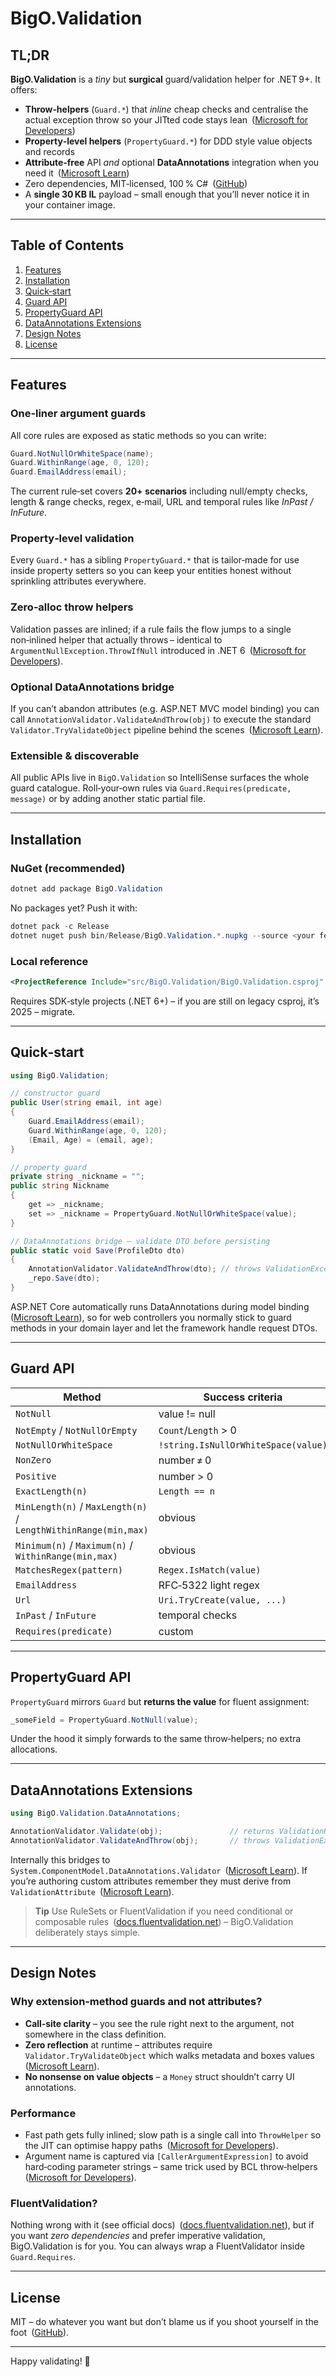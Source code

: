 ﻿# BigO.Validation

## TL;DR

**BigO.Validation** is a *tiny* but **surgical** guard/validation helper for .NET 9+.
 It offers:

- **Throw‑helpers** (`Guard.*`) that *inline* cheap checks and centralise the actual exception throw so your JITted code stays lean ([Microsoft for Developers](https://devblogs.microsoft.com/dotnet/performance-improvements-in-net-8/))
- **Property‑level helpers** (`PropertyGuard.*`) for DDD style value objects and records
- **Attribute‑free** API *and* optional **DataAnnotations** integration when you need it ([Microsoft Learn](https://learn.microsoft.com/en-us/dotnet/api/system.componentmodel.dataannotations?view=net-9.0))
- Zero dependencies, MIT‑licensed, 100 % C# ([GitHub](https://github.com/omarbesiso/BigO.Validation))
- A **single 30 KB IL** payload – small enough that you’ll never notice it in your container image.

------

## Table of Contents

1. [Features](#features)
2. [Installation](#installation)
3. [Quick‑start](#quick-start)
4. [Guard API](#guard-api)
5. [PropertyGuard API](#propertyguard-api)
6. [DataAnnotations Extensions](#dataannotations-extensions)
7. [Design Notes](#design-notes)
8. [License](#license)

------

## Features

### One‑liner argument guards

All core rules are exposed as static methods so you can write:

```csharp
Guard.NotNullOrWhiteSpace(name);
Guard.WithinRange(age, 0, 120);
Guard.EmailAddress(email);
```

The current rule‑set covers **20+ scenarios** including null/empty checks, length & range checks, regex, e‑mail, URL and temporal rules like *InPast / InFuture*.

### Property‑level validation

Every `Guard.*` has a sibling `PropertyGuard.*` that is tailor‑made for use inside property setters so you can keep your entities honest without sprinkling attributes everywhere.

### Zero‑alloc throw helpers

Validation passes are inlined; if a rule fails the flow jumps to a single non‑inlined helper that actually throws – identical to `ArgumentNullException.ThrowIfNull` introduced in .NET 6 ([Microsoft for Developers](https://devblogs.microsoft.com/dotnet/performance-improvements-in-net-8)).

### Optional DataAnnotations bridge

If you can’t abandon attributes (e.g. ASP.NET MVC model binding) you can call `AnnotationValidator.ValidateAndThrow(obj)` to execute the standard `Validator.TryValidateObject` pipeline behind the scenes ([Microsoft Learn](https://learn.microsoft.com/en-us/dotnet/api/system.componentmodel.dataannotations.validator?view=net-9.0)).

### Extensible & discoverable

All public APIs live in `BigO.Validation` so IntelliSense surfaces the whole guard catalogue.
 Roll‑your‑own rules via `Guard.Requires(predicate, message)` or by adding another static partial file.

------

## Installation

### NuGet (recommended)

```powershell
dotnet add package BigO.Validation
```

No packages yet? Push it with:

```powershell
dotnet pack -c Release
dotnet nuget push bin/Release/BigO.Validation.*.nupkg --source <your feed>
```

### Local reference

```xml
<ProjectReference Include="src/BigO.Validation/BigO.Validation.csproj" />
```

Requires SDK‑style projects (.NET 6+) – if you are still on legacy csproj, it’s 2025 – migrate.

------

## Quick‑start

```csharp
using BigO.Validation;

// constructor guard
public User(string email, int age)
{
    Guard.EmailAddress(email);
    Guard.WithinRange(age, 0, 120);
    (Email, Age) = (email, age);
}

// property guard
private string _nickname = "";
public string Nickname
{
    get => _nickname;
    set => _nickname = PropertyGuard.NotNullOrWhiteSpace(value);
}

// DataAnnotations bridge – validate DTO before persisting
public static void Save(ProfileDto dto)
{
    AnnotationValidator.ValidateAndThrow(dto); // throws ValidationException on failure
    _repo.Save(dto);
}
```

ASP.NET Core automatically runs DataAnnotations during model binding ([Microsoft Learn](https://learn.microsoft.com/en-us/aspnet/core/mvc/models/validation?view=aspnetcore-9.0)),
 so for web controllers you normally stick to guard methods in your domain layer and let the framework handle request DTOs.

------

## Guard API

| Method                                                       | Success criteria                    | Exception on failure          |
| ------------------------------------------------------------ | ----------------------------------- | ----------------------------- |
| `NotNull`                                                    | value != null                       | `ArgumentNullException`       |
| `NotEmpty` / `NotNullOrEmpty`                                | `Count`/`Length` > 0                | `ArgumentException`           |
| `NotNullOrWhiteSpace`                                        | `!string.IsNullOrWhiteSpace(value)` | `ArgumentException`           |
| `NonZero`                                                    | number ≠ 0                          | `ArgumentOutOfRangeException` |
| `Positive`                                                   | number > 0                          | `ArgumentOutOfRangeException` |
| `ExactLength(n)`                                             | `Length == n`                       | `ArgumentOutOfRangeException` |
| `MinLength(n)` / `MaxLength(n)` / `LengthWithinRange(min,max)` | obvious                             | `ArgumentOutOfRangeException` |
| `Minimum(n)` / `Maximum(n)` / `WithinRange(min,max)`         | obvious                             | `ArgumentOutOfRangeException` |
| `MatchesRegex(pattern)`                                      | `Regex.IsMatch(value)`              | `ArgumentException`           |
| `EmailAddress`                                               | RFC‑5322 light regex                | `ArgumentException`           |
| `Url`                                                        | `Uri.TryCreate(value, ...)`         | `ArgumentException`           |
| `InPast` / `InFuture`                                        | temporal checks                     | `ArgumentOutOfRangeException` |
| `Requires(predicate)`                                        | custom                              | `ArgumentException`           |

------

## PropertyGuard API

`PropertyGuard` mirrors `Guard` but **returns the value** for fluent assignment:

```csharp
_someField = PropertyGuard.NotNull(value);
```

Under the hood it simply forwards to the same throw‑helpers; no extra allocations.

------

## DataAnnotations Extensions

```csharp
using BigO.Validation.DataAnnotations;

AnnotationValidator.Validate(obj);               // returns ValidationResult[]
AnnotationValidator.ValidateAndThrow(obj);       // throws ValidationException
```

Internally this bridges to `System.ComponentModel.DataAnnotations.Validator` ([Microsoft Learn](https://learn.microsoft.com/en-us/dotnet/api/system.componentmodel.dataannotations.validator?view=net-9.0)).
 If you’re authoring custom attributes remember they must derive from `ValidationAttribute` ([Microsoft Learn](https://learn.microsoft.com/en-us/dotnet/api/system.componentmodel.dataannotations.validationattribute?view=net-9.0)).

> **Tip** Use RuleSets or FluentValidation if you need conditional or composable rules ([docs.fluentvalidation.net](https://docs.fluentvalidation.net/en/latest/rulesets.html)) – BigO.Validation deliberately stays simple.

------

## Design Notes

### Why extension‑method guards and not attributes?

- **Call‑site clarity** – you see the rule right next to the argument, not somewhere in the class definition.
- **Zero reflection** at runtime – attributes require `Validator.TryValidateObject` which walks metadata and boxes values ([Microsoft Learn](https://learn.microsoft.com/en-us/aspnet/mvc/overview/older-versions-1/models-data/validation-with-the-data-annotation-validators-cs)).
- **No nonsense on value objects** – a `Money` struct shouldn’t carry UI annotations.

### Performance

- Fast path gets fully inlined; slow path is a single call into `ThrowHelper` so the JIT can optimise happy paths ([Microsoft for Developers](https://devblogs.microsoft.com/dotnet/performance-improvements-in-net-8/)).
- Argument name is captured via `[CallerArgumentExpression]` to avoid hard‑coding parameter strings – same trick used by BCL throw‑helpers ([Microsoft for Developers](https://devblogs.microsoft.com/dotnet/performance_improvements_in_net_7/)).

### FluentValidation?

Nothing wrong with it (see official docs) ([docs.fluentvalidation.net](https://docs.fluentvalidation.net/en/latest/including-rules.html)), but if you want *zero dependencies* and prefer imperative validation, BigO.Validation is for you. You can always wrap a FluentValidator inside `Guard.Requires`.

------

## License

MIT – do whatever you want but don’t blame us if you shoot yourself in the foot ([GitHub](https://github.com/omarbesiso/BigO.Validation)).

------

Happy validating! 🎉